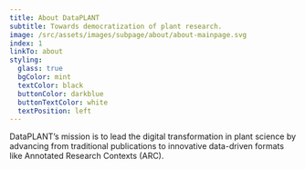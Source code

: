 ```yaml
---
title: About DataPLANT
subtitle: Towards democratization of plant research.
image: /src/assets/images/subpage/about/about-mainpage.svg
index: 1
linkTo: about
styling:
  glass: true
  bgColor: mint
  textColor: black
  buttonColor: darkblue
  buttonTextColor: white
  textPosition: left
---
```


DataPLANT’s mission is to lead the digital transformation in plant science by advancing from traditional publications to innovative data-driven formats like Annotated Research Contexts (ARC).

